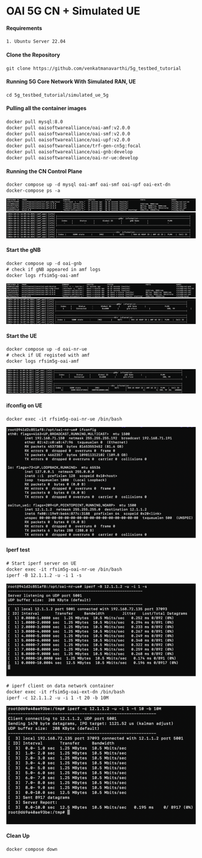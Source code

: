 # OAI 5G CN + Simulated UE


#### Requirements
    1. Ubuntu Server 22.04
    
#### Clone the Repository
    git clone https://github.com/venkatmanavarthi/5g_testbed_tutorial

#### Running 5G Core Network With Simulated RAN, UE
    cd 5g_testbed_tutorial/simulated_ue_5g

#### Pulling all the container images
    docker pull mysql:8.0
    docker pull oaisoftwarealliance/oai-amf:v2.0.0
    docker pull oaisoftwarealliance/oai-smf:v2.0.0
    docker pull oaisoftwarealliance/oai-upf:v2.0.0
    docker pull oaisoftwarealliance/trf-gen-cn5g:focal
    docker pull oaisoftwarealliance/oai-gnb:develop
    docker pull oaisoftwarealliance/oai-nr-ue:develop

#### Running the CN Control Plane
    docker compose up -d mysql oai-amf oai-smf oai-upf oai-ext-dn
    docker-compose ps -a
![](./images%20/2.png)
![](./images%20/4.png)

#### Start the gNB
    docker compose up -d oai-gnb
    # check if gNB appeared in amf logs
    docker logs rfsim5g-oai-amf
![](./images%20/3.png)
![](./images%20/5.png)


#### Start the UE
    docker compose up -d oai-nr-ue
    # check if UE registed with amf
    docker logs rfsim5g-oai-amf
![](./images%20/6.png)

#### ifconfig on UE
    docker exec -it rfsim5g-oai-nr-ue /bin/bash
![](./images%20/7.png)

#### Iperf test
```
# Start iperf server on UE
docker exec -it rfsim5g-oai-nr-ue /bin/bash
iperf -B 12.1.1.2 -u -i 1 -s
```
![](./images%20/ue.png)
```
# iperf client on data network container
docker exec -it rfsim5g-oai-ext-dn /bin/bash
iperf -c 12.1.1.2 -u -i 1 -t 20 -b 10M
```
![](./images%20/dn.png)


#### Clean Up
    docker compose down
